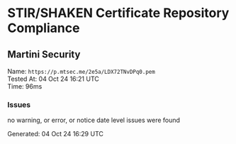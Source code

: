 # STIR/SHAKEN Certificate Repository Compliance

## Martini Security

Name: `https://p.mtsec.me/2e5a/LDX72TNvDPq0.pem`\
Tested At: 04 Oct 24 16:21 UTC\
Time: 96ms

### Issues

no warning, or error, or notice date level issues were found

Generated: 04 Oct 24 16:29 UTC
